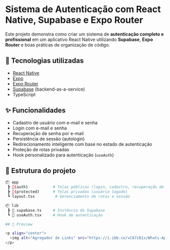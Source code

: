 # Sistema de Autenticação com React Native, Supabase e Expo Router

Este projeto demonstra como criar um sistema de **autenticação completo e profissional** em um aplicativo React Native utilizando **Supabase**, **Expo Router** e boas práticas de organização de código.

## 🚀 Tecnologias utilizadas

- [React Native](https://reactnative.dev/)
- [Expo](https://expo.dev/)
- [Expo Router](https://expo.dev/router)
- [Supabase](https://supabase.com/) (backend-as-a-service)
- TypeScript

## ✨ Funcionalidades

- Cadastro de usuário com e-mail e senha
- Login com e-mail e senha
- Recuperação de senha por e-mail
- Persistência de sessão (autologin)
- Redirecionamento inteligente com base no estado de autenticação
- Proteção de rotas privadas
- Hook personalizado para autenticação (`useAuth`)

## 📁 Estrutura do projeto

```bash
📦 app
 ┣ 📂(auth)           # Telas públicas (login, cadastro, recuperação de senha)
 ┣ 📂(protected)      # Telas privadas (usuário logado)
 ┗ layout.tsx         # Gerenciamento de rotas e sessão

📦 lib
 ┣ 📄 supabase.ts     # Instância do Supabase
 ┗ 📄 useAuth.tsx     # Hook de autenticação

## 📸 Preview

<p align="center">
  <img alt="Agregador de Links" src="https://i.ibb.co/vC87z81x/Whats-App-Image-2025-04-11-at-20-59-51.jpg" width="50%">
</p>


